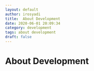 ```yaml
---
layout: default
author: irosyadi
title:  About Development
date: 2020-06-01 20:09:34
category: development
tags: about development
draft: false
---
```


# About Development
